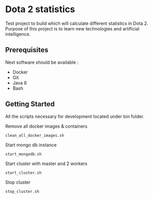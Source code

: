 # Dota 2 statistics

Test project to build which will calculate different statistics in Dota 2. Purpose of this project is to 
learn new technologies and artificial intelligence.  

## Prerequisites

Next software should be available :
* Docker
* Git
* Java 8
* Bash

## Getting Started

All the scripts necessary for development located under bin folder.

Remove all docker images & containers
```
clean_all_docker_images.sh
```
Start mongo db instance
```
start_mongodb.sh
```
Start cluster with master and 2 workers
```
start_cluster.sh
```
Stop cluster
```
stop_cluster.sh
```
